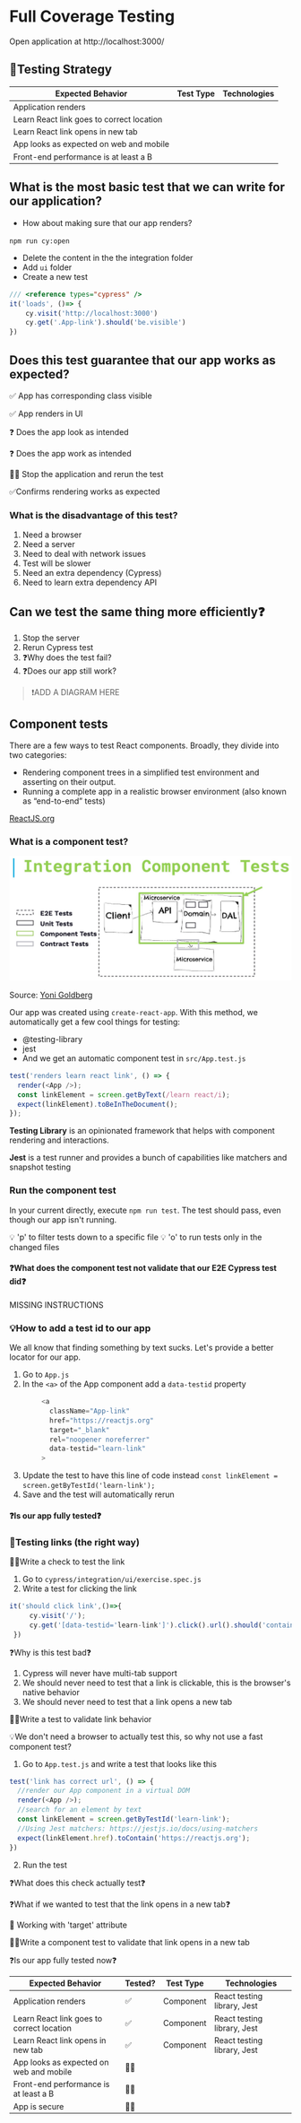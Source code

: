 # Full Coverage Testing

Open application at http://localhost:3000/

## 🧪Testing Strategy

| Expected Behavior  | Test Type  | Technologies  |
|---|---|---|
| Application renders  |  |   |
| Learn React link goes to correct location  |   |   |
| Learn React link opens in new tab  |   |   |
| App looks as expected on web and mobile  |   |   |
| Front-end performance is at least a B  |   |   |

## What is the most basic test that we can write for our application?
* How about making sure that our app renders?

`npm run cy:open`

* Delete the content in the the integration folder 
* Add `ui` folder
* Create a new test

```js
/// <reference types="cypress" />
it('loads', ()=> {
    cy.visit('http://localhost:3000')
    cy.get('.App-link').should('be.visible')
})
```

## Does this test guarantee that our app works as expected?

✅ App has corresponding class visible

✅ App renders in UI

❓ Does the app look as intended

❓ Does the app work as intended

🏋️‍♀️ Stop the application and rerun the test

✅Confirms rendering works as expected

### What is the disadvantage of this test?

1. Need a browser
2. Need a server
3. Need to deal with network issues
4. Test will be slower
5. Need an extra dependency (Cypress)
6. Need to learn extra dependency API

## Can we test the same thing more efficiently❓

1. Stop the server
2. Rerun Cypress test
3. ❓Why does the test fail?
4. ❓Does our app still work?

> ❗️ADD A DIAGRAM HERE

## Component tests

There are a few ways to test React components. Broadly, they divide into two categories:

* Rendering component trees in a simplified test environment and asserting on their output.
* Running a complete app in a realistic browser environment (also known as “end-to-end” tests)

[ReactJS.org](https://reactjs.org/docs/testing.html)

### What is a component test?

![Component tests](./../graphics/component-diagram.jpeg)

Source: [Yoni Goldberg](https://github.com/nadvolod/component-tests-workshop/blob/main/graphics/component-diagram.jpg)

Our app was created using `create-react-app`. With this method, we automatically get a few cool things for testing:
* @testing-library
* jest
* And we get an automatic component test in `src/App.test.js`

```js
test('renders learn react link', () => {
  render(<App />);
  const linkElement = screen.getByText(/learn react/i);
  expect(linkElement).toBeInTheDocument();
});
```

**Testing Library** is an opinionated framework that helps with component rendering and interactions.

**Jest** is a test runner and provides a bunch of capabilities like matchers and snapshot testing

### Run the component test

In your current directly, execute `npm run test`. The test should pass, even though our app isn't running.

💡 'p' to filter tests down to a specific file
💡 'o' to run tests only in the changed files

#### ❓What does the component test not validate that our E2E Cypress test did❓

MISSING INSTRUCTIONS

### 💡How to add a test id to our app

We all know that finding something by text sucks. Let's provide a better locator for our app.

1. Go to `App.js`
2. In the `<a>` of the App component add a `data-testid` property

```js
        <a
          className="App-link"
          href="https://reactjs.org"
          target="_blank"
          rel="noopener noreferrer"
          data-testid="learn-link"
        >
```

3. Update the test to have this line of code instead `const linkElement = screen.getByTestId('learn-link');`
4. Save and the test will automatically rerun

#### ❓Is our app fully tested❓

### 🔗Testing links (the right way)

🏋️‍♀️Write a check to test the link
1. Go to `cypress/integration/ui/exercise.spec.js`
2. Write a test for clicking the link

```js
it('should click link',()=>{
     cy.visit('/');
     cy.get('[data-testid='learn-link']').click().url().should('contain','reactjs.org');
 })
```

❓Why is this test bad❓

1. Cypress will never have multi-tab support
2. We should never need to test that a link is clickable, this is the browser's native behavior
3. We should never need to test that a link opens a new tab

🏋️‍♀️Write a test to validate link behavior

💡We don't need a browser to actually test this, so why not use a fast component test?

1. Go to `App.test.js` and write a test that looks like this

```js
test('link has correct url', () => {
  //render our App component in a virtual DOM
  render(<App />);
  //search for an element by text
  const linkElement = screen.getByTestId('learn-link');
  //Using Jest matchers: https://jestjs.io/docs/using-matchers
  expect(linkElement.href).toContain('https://reactjs.org');
})
```
2. Run the test

❓What does this check actually test❓

❓What if we wanted to test that the link opens in a new tab❓

👀 Working with 'target' attribute

🏋️‍♀️Write a component test to validate that link opens in a new tab

❓Is our app fully tested now❓

| Expected Behavior  | Tested? | Test Type  | Technologies  |
|---|---|---|---|
| Application renders  | ✅ | Component | React testing library, Jest |
| Learn React link goes to correct location | ✅ | Component | React testing library, Jest |
| Learn React link opens in new tab  | ✅ | Component | React testing library, Jest |
| App looks as expected on web and mobile  | 🙅‍♂️ |   |   |
| Front-end performance is at least a B  | 🙅‍♂️ |   |   |
| App is secure  | 🙅‍♂️ |   |   |